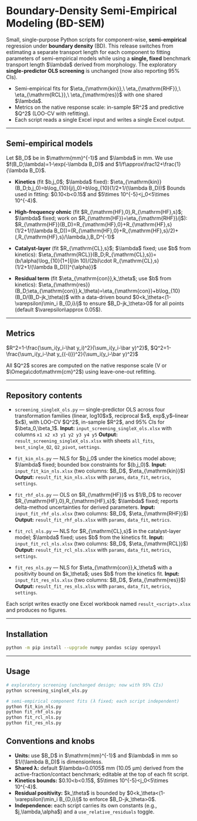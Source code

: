 # Boundary-Density Semi-Empirical Modeling (BD-SEM)

Small, single-purpose Python scripts for component-wise, **semi-empirical** regression under **boundary density** (BD). This release switches from estimating a separate transport length for each component to fitting parameters of semi-empirical models while using a **single, fixed** benchmark transport length \$\lambda\$ derived from morphology. The exploratory **single-predictor OLS screening** is unchanged (now also reporting 95% CIs).

* Semi-empirical fits for \$\eta\_{\mathrm{kin}},\ \eta\_{\mathrm{RHF}},\ \eta\_{\mathrm{RCL}},\ \eta\_{\mathrm{res}}\$ with one shared \$\lambda\$.
* Metrics on the native response scale: in-sample \$R^2\$ and predictive \$Q^2\$ (LOO-CV with refitting).
* Each script reads a single Excel input and writes a single Excel output.

---
## Semi-empirical models

Let \$B\_D\$ be in \$\mathrm{mm}^{-1}\$ and \$\lambda\$ in mm. We use \$f(B\_D;\lambda)=1-\exp(-\lambda B\_D)\$ and \$1/f\approx\frac12+\frac{1}{\lambda B\_D}\$.

* **Kinetics** (fit \$b,j\_0\$; \$\lambda\$ fixed): \$\eta\_{\mathrm{kin}}(B\_D;b,j\_0)=b\log\_{10}(j/j\_0)+b\log\_{10}(1/2+1/(\lambda B\_D))\$
  Bounds used in fitting: \$0.10\<b<0.15\$ and \$5\times 10^{-5}\<j\_0<5\times 10^{-4}\$.

* **High-frequency ohmic** (fit \$R\_{\mathrm{HF},0},R\_{\mathrm{HF},s}\$; \$\lambda\$ fixed; work on \$R\_{\mathrm{HF}}=\eta\_{\mathrm{RHF}}/j\$): \$R\_{\mathrm{HF}}(B\_D)=R\_{\mathrm{HF},0}+R\_{\mathrm{HF},s}(1/2+1/(\lambda B\_D))=(R\_{\mathrm{HF},0}+R\_{\mathrm{HF},s}/2)+(,R\_{\mathrm{HF},s}/\lambda,),B\_D^{-1}\$

* **Catalyst-layer** (fit \$R\_{\mathrm{CL},s}\$; \$\lambda\$ fixed; use \$b\$ from kinetics): \$\eta\_{\mathrm{RCL}}(B\_D;R\_{\mathrm{CL},s})=(b/\alpha)\log\_{10}{1+\[(j\ln 10)/(2b)\cdot R\_{\mathrm{CL},s}(1/2+1/(\lambda B\_D))]^{\alpha}}\$

* **Residual term** (fit \$\eta\_{\mathrm{con}},k\_\theta\$; use \$b\$ from kinetics): \$\eta\_{\mathrm{res}}(B\_D;\eta\_{\mathrm{con}},k\_\theta)=\eta\_{\mathrm{con}}+b\log\_{10}(B\_D/(B\_D-jk\_\theta))\$ with a data-driven bound \$0\<k\_\theta<(1-\varepsilon)\min\_i B\_{D,i}/j\$ to ensure \$B\_D-jk\_\theta>0\$ for all points (default \$\varepsilon\approx 0.05\$).

---

## Metrics

\$R^2=1-\frac{\sum\_i(y\_i-\hat y\_i)^2}{\sum\_i(y\_i-\bar y)^2}\$, \$Q^2=1-\frac{\sum\_i(y\_i-\hat y\_{(-i)})^2}{\sum\_i(y\_i-\bar y)^2}\$

All \$Q^2\$ scores are computed on the native response scale (V or \$\Omega\cdot\mathrm{cm}^2\$) using leave-one-out refitting.

---

## Repository contents

* `screening_singleX_ols.py` — single-predictor OLS across four transformation families (linear, log10\$x\$, reciprocal \$x\$, exp\$,y\$–linear \$x\$), with LOO-CV \$Q^2\$, in-sample \$R^2\$, and 95% CIs for \$\beta\_0,\beta\_1\$.
  **Input:** `input_screening_singleX_ols.xlsx` with columns `x1 x2 x3 y1 y2 y3 y4 y5`
  **Output:** `result_screening_singleX_ols.xlsx` with sheets `all_fits`, `best_single_Q2`, `Q2_pivot`, `settings`.

* `fit_kin_nls.py` — NLS for \$b,j\_0\$ under the kinetics model above; \$\lambda\$ fixed; bounded box constraints for \$(b,j\_0)\$.
  **Input:** `input_fit_kin_nls.xlsx` (two columns: \$B\_D\$, \$\eta\_{\mathrm{kin}}\$)
  **Output:** `result_fit_kin_nls.xlsx` with `params`, `data_fit`, `metrics`, `settings`.

* `fit_rhf_ols.py` — OLS on \$R\_{\mathrm{HF}}\$ vs \$1/B\_D\$ to recover \$R\_{\mathrm{HF},0},R\_{\mathrm{HF},s}\$; \$\lambda\$ fixed; reports delta-method uncertainties for derived parameters.
  **Input:** `input_fit_rhf_ols.xlsx` (two columns: \$B\_D\$, \$\eta\_{\mathrm{RHF}}\$)
  **Output:** `result_fit_rhf_ols.xlsx` with `params`, `data_fit`, `metrics`.

* `fit_rcl_nls.py` — NLS for \$R\_{\mathrm{CL},s}\$ in the catalyst-layer model; \$\lambda\$ fixed; uses \$b\$ from the kinetics fit.
  **Input:** `input_fit_rcl_nls.xlsx` (two columns: \$B\_D\$, \$\eta\_{\mathrm{RCL}}\$)
  **Output:** `result_fit_rcl_nls.xlsx` with `params`, `data_fit`, `metrics`, `settings`.

* `fit_res_nls.py` — NLS for \$\eta\_{\mathrm{con}},k\_\theta\$ with a positivity bound on \$k\_\theta\$; uses \$b\$ from the kinetics fit.
  **Input:** `input_fit_res_nls.xlsx` (two columns: \$B\_D\$, \$\eta\_{\mathrm{res}}\$)
  **Output:** `result_fit_res_nls.xlsx` with `params`, `data_fit`, `metrics`, `settings`.

Each script writes exactly one Excel workbook named `result_<script>.xlsx` and produces no figures.

---

## Installation

```bash
python -m pip install --upgrade numpy pandas scipy openpyxl
```

---

## Usage

```bash
# exploratory screening (unchanged design; now with 95% CIs)
python screening_singleX_ols.py

# semi-empirical component fits (λ fixed; each script independent)
python fit_kin_nls.py
python fit_rhf_ols.py
python fit_rcl_nls.py
python fit_res_nls.py
```

## Conventions and knobs

* **Units:** use \$B\_D\$ in \$\mathrm{mm}^{-1}\$ and \$\lambda\$ in mm so \$1/(\lambda B\_D)\$ is dimensionless.
* **Shared λ:** default \$\lambda=0.0105\$ mm (10.05 μm) derived from the active-fraction/contact benchmark; editable at the top of each fit script.
* **Kinetics bounds:** \$0.10\<b<0.15\$, \$5\times 10^{-5}\<j\_0<5\times 10^{-4}\$.
* **Residual positivity:** \$k\_\theta\$ is bounded by \$0\<k\_\theta<(1-\varepsilon)\min\_i B\_{D,i}/j\$ to enforce \$B\_D-jk\_\theta>0\$.
* **Independence:** each script carries its own constants (e.g., \$j,\lambda,\alpha\$) and a `use_relative_residuals` toggle.


